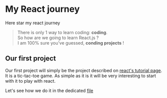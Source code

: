 # My React journey

Here star my react journey

> There is only 1 way to learn coding: **coding**.  
So how are we going to learn React.js ?  
I am 100% sure you've guessed, **conding projects** !

## Our first project

Our first project will simply be the project described on [react's tutorial page](https://reactjs.org/tutorial/tutorial.html).  
It is a tic-tac-toe game. As simple as it is it will be very interesting to start with it to play with react.

Let's see how we do it in the dedicated [file](./tic-tac-toe/tic-tac-toe.md)